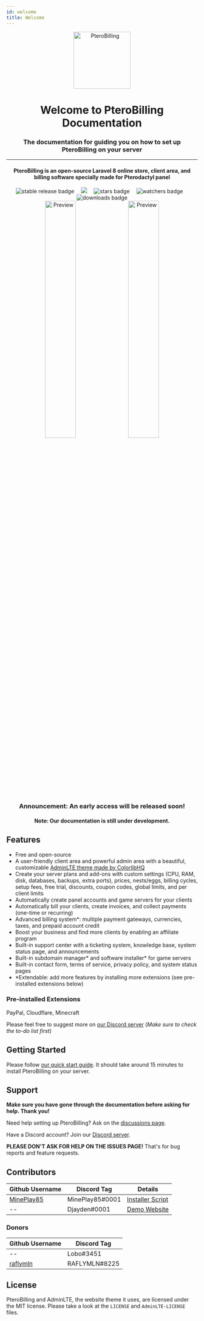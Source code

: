 ```yaml
---
id: welcome
title: Welcome
---
```


<div align="center">
    <img src="https://raw.githubusercontent.com/pterobilling/pterobilling/master/.github/icon_blue.png" alt="PteroBilling" width="150px" />
    <h1>Welcome to PteroBilling Documentation</h1>
    <h3>The documentation for guiding you on how to set up PteroBilling on your server</h3>
    <hr />
    <h4>PteroBilling is an open-source Laravel 8 online store, client area, and billing software specially made for Pterodactyl panel</h4>
    <img src="https://img.shields.io/github/v/release/pterobilling/pterobilling?sort=semver&color=green&label=stable&style=for-the-badge" alt="stable release badge" />&emsp;
    <img src="https://img.shields.io/github/v/release/pterobilling/pterobilling?include_prereleases&sort=semver&label=latest&style=for-the-badge" lt="latest release badge)" />&emsp;
    <img src="https://img.shields.io/github/stars/pterobilling/pterobilling?style=for-the-badge" alt="stars badge" />&emsp;
    <img src="https://img.shields.io/github/watchers/pterobilling/pterobilling?style=for-the-badge" alt="watchers badge" />&emsp;
    <img src="https://img.shields.io/packagist/dt/pterobilling/pterobilling?color=brightgreen&style=for-the-badge" alt="downloads badge" />
    <br />
    <img src="https://raw.githubusercontent.com/pterobilling/pterobilling/master/.github/preview_1_dark.png" alt="Preview" width="40%" />&emsp;
    <img src="https://raw.githubusercontent.com/pterobilling/pterobilling/master/.github/preview_1_light.png" alt="Preview" width="40%" />
    <br />
    <h3>Announcement: An early access will be released soon!</h3>
    <h4>Note: Our documentation is still under development.</h4>
</div>

## Features
- Free and open-source
- A user-friendly client area and powerful admin area with a beautiful, customizable [AdminLTE theme made by ColorlibHQ](https://github.com/ColorlibHQ/AdminLTE)
- Create your server plans and add-ons with custom settings (CPU, RAM, disk, databases, backups, extra ports), prices, nests/eggs, billing cycles, setup fees, free trial, discounts, coupon codes, global limits, and per client limits
- Automatically create panel accounts and game servers for your clients
- Automatically bill your clients, create invoices, and collect payments (one-time or recurring)
- Advanced billing system*: multiple payment gateways, currencies, taxes, and prepaid account credit
- Boost your business and find more clients by enabling an affiliate program
- Built-in support center with a ticketing system, knowledge base, system status page, and announcements
- Built-in subdomain manager* and software installer* for game servers
- Built-in contact form, terms of service, privacy policy, and system status pages
- *Extendable: add more features by installing more extensions (see pre-installed extensions below)

### Pre-installed Extensions
PayPal, Cloudflare, Minecraft

Please feel free to suggest more on [our Discord server](https://discord.gg/GQ5EWQz6MQ) (*Make sure to check the to-do list first*)

## Getting Started
Please follow [our quick start guide](start/require.md). It should take around 15 minutes to install PteroBilling on your server.

## Support
**Make sure you have gone through the documentation before asking for help. Thank you!**

Need help setting up PteroBilling? Ask on the [discussions page](https://github.com/pterobilling/pterobilling/discussions).

Have a Discord account? Join our [Discord server](https://discord.gg/GQ5EWQz6MQ).

**PLEASE DON'T ASK FOR HELP ON THE ISSUES PAGE!** That's for bug reports and feature requests.

## Contributors
Github Username | Discord Tag | Details
--- | --- | ---
[MinePlay85](https://github.com/MinePlay85) | MinePlay85#0001 | [Installer Script](https://github.com/MinePlay85/PteroBilling-installer)
-- | Djayden#0001 | [Demo Website](https://demo.pterobilling.net)

### Donors
Github Username | Discord Tag
--- | ---
-- | Lobo#3451
[raflymln](https://github.com/raflymln) | RAFLYMLN#8225

## License
PteroBilling and AdminLTE, the website theme it uses, are licensed under the MIT license. Please take a look at the `LICENSE` and `AdminLTE-LICENSE` files.
